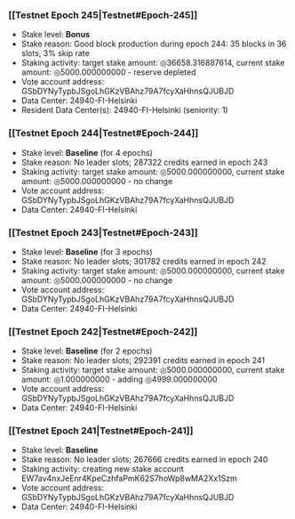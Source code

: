 ### [[Testnet Epoch 245|Testnet#Epoch-245]]
* Stake level: **Bonus**
* Stake reason: Good block production during epoch 244: 35 blocks in 36 slots, 3% skip rate
* Staking activity: target stake amount: ◎36658.316887614, current stake amount: ◎5000.000000000 - reserve depleted
* Vote account address: GSbDYNyTypbJSgoLhGKzVBAhz79A7fcyXaHhnsQJUBJD
* Data Center: 24940-FI-Helsinki
* Resident Data Center(s): 24940-FI-Helsinki (seniority: 1)
### [[Testnet Epoch 244|Testnet#Epoch-244]]
* Stake level: **Baseline** (for 4 epochs)
* Stake reason: No leader slots; 287322 credits earned in epoch 243
* Staking activity: target stake amount: ◎5000.000000000, current stake amount: ◎5000.000000000 - no change
* Vote account address: GSbDYNyTypbJSgoLhGKzVBAhz79A7fcyXaHhnsQJUBJD
* Data Center: 24940-FI-Helsinki
### [[Testnet Epoch 243|Testnet#Epoch-243]]
* Stake level: **Baseline** (for 3 epochs)
* Stake reason: No leader slots; 301782 credits earned in epoch 242
* Staking activity: target stake amount: ◎5000.000000000, current stake amount: ◎5000.000000000 - no change
* Vote account address: GSbDYNyTypbJSgoLhGKzVBAhz79A7fcyXaHhnsQJUBJD
* Data Center: 24940-FI-Helsinki
### [[Testnet Epoch 242|Testnet#Epoch-242]]
* Stake level: **Baseline** (for 2 epochs)
* Stake reason: No leader slots; 292391 credits earned in epoch 241
* Staking activity: target stake amount: ◎5000.000000000, current stake amount: ◎1.000000000 - adding ◎4999.000000000
* Vote account address: GSbDYNyTypbJSgoLhGKzVBAhz79A7fcyXaHhnsQJUBJD
* Data Center: 24940-FI-Helsinki
### [[Testnet Epoch 241|Testnet#Epoch-241]]
* Stake level: **Baseline**
* Stake reason: No leader slots; 267666 credits earned in epoch 240
* Staking activity: creating new stake account EW7av4nxJeEnr4KpeCzhfaPmK62S7hoWp8wMA2Xx1Szm
* Vote account address: GSbDYNyTypbJSgoLhGKzVBAhz79A7fcyXaHhnsQJUBJD
* Data Center: 24940-FI-Helsinki